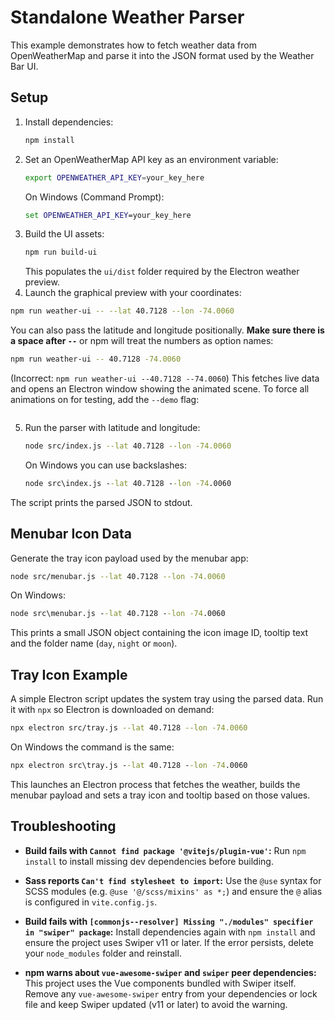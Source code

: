 # Standalone Weather Parser

This example demonstrates how to fetch weather data from OpenWeatherMap and parse it into the JSON format used by the Weather Bar UI.

## Setup

1. Install dependencies:
   ```bash
   npm install
   ```
2. Set an OpenWeatherMap API key as an environment variable:
   ```bash
   export OPENWEATHER_API_KEY=your_key_here
   ```
   On Windows (Command Prompt):
   ```cmd
   set OPENWEATHER_API_KEY=your_key_here
   ```
3. Build the UI assets:
   ```bash
   npm run build-ui
   ```
   This populates the `ui/dist` folder required by the Electron weather preview.
4. Launch the graphical preview with your coordinates:
  ```bash
  npm run weather-ui -- --lat 40.7128 --lon -74.0060
  ```
   You can also pass the latitude and longitude positionally. **Make sure there is a space after `--`** or npm will treat the numbers as option names:
  ```bash
  npm run weather-ui -- 40.7128 -74.0060
  ```
  (Incorrect: `npm run weather-ui --40.7128 --74.0060`)
  This fetches live data and opens an Electron window showing the animated scene.
  To force all animations on for testing, add the `--demo` flag:
  ```bash

  ```
5. Run the parser with latitude and longitude:
   ```bash
   node src/index.js --lat 40.7128 --lon -74.0060
   ```
   On Windows you can use backslashes:
   ```cmd
   node src\index.js --lat 40.7128 --lon -74.0060
   ```

The script prints the parsed JSON to stdout.

## Menubar Icon Data

Generate the tray icon payload used by the menubar app:

```bash
node src/menubar.js --lat 40.7128 --lon -74.0060
```
On Windows:
```cmd
node src\menubar.js --lat 40.7128 --lon -74.0060
```

This prints a small JSON object containing the icon image ID, tooltip text and the folder name (`day`, `night` or `moon`).

## Tray Icon Example

A simple Electron script updates the system tray using the parsed data. Run it with `npx` so Electron is downloaded on demand:

```bash
npx electron src/tray.js --lat 40.7128 --lon -74.0060
```
On Windows the command is the same:
```cmd
npx electron src\tray.js --lat 40.7128 --lon -74.0060
```

This launches an Electron process that fetches the weather, builds the menubar payload and sets a tray icon and tooltip based on those values.

## Troubleshooting

- **Build fails with `Cannot find package '@vitejs/plugin-vue'`:** Run
  `npm install` to install missing dev dependencies before building.

- **Sass reports `Can't find stylesheet to import`:** Use the `@use` syntax
  for SCSS modules (e.g. `@use '@/scss/mixins' as *;`) and ensure the `@`
  alias is configured in `vite.config.js`.
- **Build fails with `[commonjs--resolver] Missing "./modules" specifier in
  "swiper" package`:** Install dependencies again with `npm install` and ensure
  the project uses Swiper v11 or later. If the error persists, delete your
  `node_modules` folder and reinstall.
- **npm warns about `vue-awesome-swiper` and `swiper` peer dependencies:**
  This project uses the Vue components bundled with Swiper itself. Remove any
  `vue-awesome-swiper` entry from your dependencies or lock file and keep
  Swiper updated (v11 or later) to avoid the warning.
